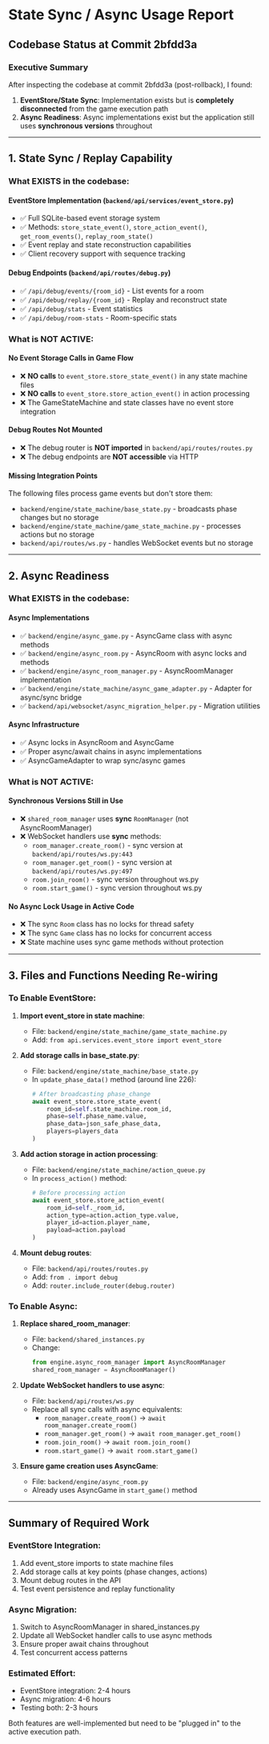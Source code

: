 # State Sync / Async Usage Report
## Codebase Status at Commit 2bfdd3a

### Executive Summary

After inspecting the codebase at commit 2bfdd3a (post-rollback), I found:

1. **EventStore/State Sync**: Implementation exists but is **completely disconnected** from the game execution path
2. **Async Readiness**: Async implementations exist but the application still uses **synchronous versions** throughout

---

## 1. State Sync / Replay Capability

### What EXISTS in the codebase:

#### EventStore Implementation (`backend/api/services/event_store.py`)
- ✅ Full SQLite-based event storage system
- ✅ Methods: `store_state_event()`, `store_action_event()`, `get_room_events()`, `replay_room_state()`
- ✅ Event replay and state reconstruction capabilities
- ✅ Client recovery support with sequence tracking

#### Debug Endpoints (`backend/api/routes/debug.py`)
- ✅ `/api/debug/events/{room_id}` - List events for a room
- ✅ `/api/debug/replay/{room_id}` - Replay and reconstruct state
- ✅ `/api/debug/stats` - Event statistics
- ✅ `/api/debug/room-stats` - Room-specific stats

### What is NOT ACTIVE:

#### No Event Storage Calls in Game Flow
- ❌ **NO calls** to `event_store.store_state_event()` in any state machine files
- ❌ **NO calls** to `event_store.store_action_event()` in action processing
- ❌ The GameStateMachine and state classes have no event store integration

#### Debug Routes Not Mounted
- ❌ The debug router is **NOT imported** in `backend/api/routes/routes.py`
- ❌ The debug endpoints are **NOT accessible** via HTTP

#### Missing Integration Points
The following files process game events but don't store them:
- `backend/engine/state_machine/base_state.py` - broadcasts phase changes but no storage
- `backend/engine/state_machine/game_state_machine.py` - processes actions but no storage
- `backend/api/routes/ws.py` - handles WebSocket events but no storage

---

## 2. Async Readiness

### What EXISTS in the codebase:

#### Async Implementations
- ✅ `backend/engine/async_game.py` - AsyncGame class with async methods
- ✅ `backend/engine/async_room.py` - AsyncRoom with async locks and methods
- ✅ `backend/engine/async_room_manager.py` - AsyncRoomManager implementation
- ✅ `backend/engine/state_machine/async_game_adapter.py` - Adapter for async/sync bridge
- ✅ `backend/api/websocket/async_migration_helper.py` - Migration utilities

#### Async Infrastructure
- ✅ Async locks in AsyncRoom and AsyncGame
- ✅ Proper async/await chains in async implementations
- ✅ AsyncGameAdapter to wrap sync/async games

### What is NOT ACTIVE:

#### Synchronous Versions Still in Use
- ❌ `shared_room_manager` uses **sync** `RoomManager` (not AsyncRoomManager)
- ❌ WebSocket handlers use **sync** methods:
  - `room_manager.create_room()` - sync version at `backend/api/routes/ws.py:443`
  - `room_manager.get_room()` - sync version at `backend/api/routes/ws.py:497`
  - `room.join_room()` - sync version throughout ws.py
  - `room.start_game()` - sync version throughout ws.py

#### No Async Lock Usage in Active Code
- ❌ The sync `Room` class has no locks for thread safety
- ❌ The sync `Game` class has no locks for concurrent access
- ❌ State machine uses sync game methods without protection

---

## 3. Files and Functions Needing Re-wiring

### To Enable EventStore:

1. **Import event_store in state machine**:
   - File: `backend/engine/state_machine/game_state_machine.py`
   - Add: `from api.services.event_store import event_store`

2. **Add storage calls in base_state.py**:
   - File: `backend/engine/state_machine/base_state.py`
   - In `update_phase_data()` method (around line 226):
     ```python
     # After broadcasting phase_change
     await event_store.store_state_event(
         room_id=self.state_machine.room_id,
         phase=self.phase_name.value,
         phase_data=json_safe_phase_data,
         players=players_data
     )
     ```

3. **Add action storage in action processing**:
   - File: `backend/engine/state_machine/action_queue.py`
   - In `process_action()` method:
     ```python
     # Before processing action
     await event_store.store_action_event(
         room_id=self._room_id,
         action_type=action.action_type.value,
         player_id=action.player_name,
         payload=action.payload
     )
     ```

4. **Mount debug routes**:
   - File: `backend/api/routes/routes.py`
   - Add: `from . import debug`
   - Add: `router.include_router(debug.router)`

### To Enable Async:

1. **Replace shared_room_manager**:
   - File: `backend/shared_instances.py`
   - Change:
     ```python
     from engine.async_room_manager import AsyncRoomManager
     shared_room_manager = AsyncRoomManager()
     ```

2. **Update WebSocket handlers to use async**:
   - File: `backend/api/routes/ws.py`
   - Replace all sync calls with async equivalents:
     - `room_manager.create_room()` → `await room_manager.create_room()`
     - `room_manager.get_room()` → `await room_manager.get_room()`
     - `room.join_room()` → `await room.join_room()`
     - `room.start_game()` → `await room.start_game()`

3. **Ensure game creation uses AsyncGame**:
   - File: `backend/engine/async_room.py`
   - Already uses AsyncGame in `start_game()` method

---

## Summary of Required Work

### EventStore Integration:
1. Add event_store imports to state machine files
2. Add storage calls at key points (phase changes, actions)
3. Mount debug routes in the API
4. Test event persistence and replay functionality

### Async Migration:
1. Switch to AsyncRoomManager in shared_instances.py
2. Update all WebSocket handler calls to use async methods
3. Ensure proper await chains throughout
4. Test concurrent access patterns

### Estimated Effort:
- EventStore integration: 2-4 hours
- Async migration: 4-6 hours
- Testing both: 2-3 hours

Both features are well-implemented but need to be "plugged in" to the active execution path.